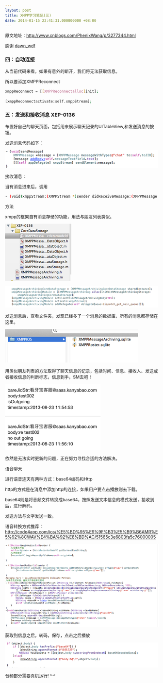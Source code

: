 ```yaml
---
layout: post
title: XMPP学习笔记(三)
date: 2014-01-15 22:41:31.000000000 +08:00
---
```


原文地址：http://www.cnblogs.com/PhenixWang/p/3277344.html

感谢 [dawn_wdf](http://www.cnblogs.com/PhenixWang/)



### 四：自动连接


从当前代码来看，如果有意外的断开，我们将无法获取信息。

所以要添加XMPPReconnect

```bash
xmppReconnect = [[XMPPReconnectalloc]init];

[xmppReconnectactivate:self.xmppStream];
```

### 五：发送和接收消息 XEP-0136

 
布置好自己的聊天页面，包括用来展示聊天记录的UITableView,和发送消息的按钮。

发送消息代码如下：

![](/assets/images/2014/20140115_2/1.png)

接收消息：

当有消息进来后，调用
```bash
- (void)xmppStream:(XMPPStream *)sender didReceiveMessage:(XMPPMessage *)message
```
方法

 
xmpp的框架自有消息存储的功能，用法与朋友列表类似。

![](/assets/images/2014/20140115_2/2.png)

![](/assets/images/2014/20140115_2/3.png)

发送消息后，查看文件夹，发现已经多了一个消息的数据库，所有的消息都存储在这里。

![](/assets/images/2014/20140115_2/4.png)

用类似朋友列表的方法取得了聊天信息的记录，包括时间、信息、接收人、发送或者接收信息的判断标志，信息到手，SM去吧！

![](/assets/images/2014/20140115_2/5.png)

依然是无法实时更新的问题，正在努力寻找合适的方法解决。

 

语音聊天

进行语音连天有两种方式：base64编码和Http

http的方式是在消息中添加http的连接，如果用户要点击播放则去下载。

base64则是将音频文件转换成base64，按照发送文本信息的模式发送，接收到后，进行解码。

发送方法与文字发送一致。

语音转换方式推荐：http://code4app.com/ios/%E5%BD%95%E9%9F%B3%E5%B9%B6AMR%E5%92%8CWAV%E4%BA%92%E8%BD%AC/51565c3e6803fa5c76000005

![](/assets/images/2014/20140115_2/6.png)

获取到信息之后，转码，保存，点击之后播放

![](/assets/images/2014/20140115_2/7.png)

音频部分需要真机运行!  ^·^












```bash

```
